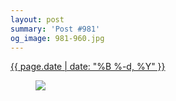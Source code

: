 ```yaml
---
layout: post
summary: 'Post #981'
og_image: 981-960.jpg
---
```


<div class="post">
 <time>
  <a href="/981">
   {{ page.date | date: "%B %-d, %Y" }}
  </a>
 </time>
 <a href="/981">
  <figure data-taken="10/13/2019">
   <img sizes="(min-width: 700px) 50vw, calc(100vw - 2rem)" src="{{ site.assets_url }}/981-480.jpg" srcset="{{ site.assets_url }}/981-240.jpg 240w, {{ site.assets_url }}/981-480.jpg 480w, {{ site.assets_url }}/981-720.jpg 720w, {{ site.assets_url }}/981-960.jpg 960w"/>
  </figure>
 </a>
</div>
